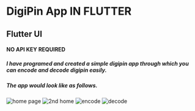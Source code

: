 # DigiPin App IN FLUTTER
## Flutter UI
#### NO API KEY REQUIRED
##### I have programed and created a simple digipin app through which you can encode and decode digipin easily.

##### The app would look like as follows.
![home page](https://github.com/user-attachments/assets/bf576a88-1f6b-4bad-ba62-0be8764eb5d3)
![2nd home](https://github.com/user-attachments/assets/18a3d741-1bbb-4f0c-8004-91ef4009483d)
![encode](https://github.com/user-attachments/assets/2e9d91bc-35c0-4d8c-afc9-fb7d1f7c6e43)
![decode](https://github.com/user-attachments/assets/bdc2611f-055f-4843-88a1-ef1a510dd949)








